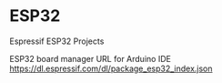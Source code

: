 # ESP32
Espressif ESP32 Projects

ESP32 board manager URL for Arduino IDE
https://dl.espressif.com/dl/package_esp32_index.json
